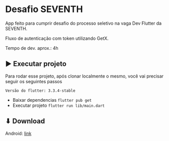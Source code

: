 # Desafio SEVENTH

App feito para cumprir desafio do processo seletivo na vaga Dev Flutter da SEVENTH.

Fluxo de autenticação com token utilizando GetX.

Tempo de dev. aprox.: 4h


## ▶ Executar projeto

Para rodar esse projeto, após clonar localmente o mesmo, você vai precisar seguir os seguintes passos

`Versão do flutter: 3.3.4-stable`
- Baixar dependencias `flutter pub get`
- Executar projeto `flutter run lib/main.dart`



## ⬇ Download

Android: [link](https://drive.google.com/file/d/10GwgynrC51BtaN6E3vgU2CZ0p7UcqMCJ/view?usp=sharing)


